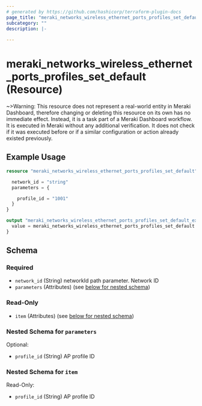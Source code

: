 ```yaml
---
# generated by https://github.com/hashicorp/terraform-plugin-docs
page_title: "meraki_networks_wireless_ethernet_ports_profiles_set_default Resource - terraform-provider-meraki"
subcategory: ""
description: |-
  
---
```


# meraki_networks_wireless_ethernet_ports_profiles_set_default (Resource)

~>Warning: This resource does not represent a real-world entity in Meraki Dashboard, therefore changing or deleting this resource on its own has no immediate effect. Instead, it is a task part of a Meraki Dashboard workflow. It is executed in Meraki without any additional verification. It does not check if it was executed before or if a similar configuration or action 
already existed previously.


## Example Usage

```terraform
resource "meraki_networks_wireless_ethernet_ports_profiles_set_default" "example" {

  network_id = "string"
  parameters = {

    profile_id = "1001"
  }
}

output "meraki_networks_wireless_ethernet_ports_profiles_set_default_example" {
  value = meraki_networks_wireless_ethernet_ports_profiles_set_default.example
}
```

<!-- schema generated by tfplugindocs -->
## Schema

### Required

- `network_id` (String) networkId path parameter. Network ID
- `parameters` (Attributes) (see [below for nested schema](#nestedatt--parameters))

### Read-Only

- `item` (Attributes) (see [below for nested schema](#nestedatt--item))

<a id="nestedatt--parameters"></a>
### Nested Schema for `parameters`

Optional:

- `profile_id` (String) AP profile ID


<a id="nestedatt--item"></a>
### Nested Schema for `item`

Read-Only:

- `profile_id` (String) AP profile ID
